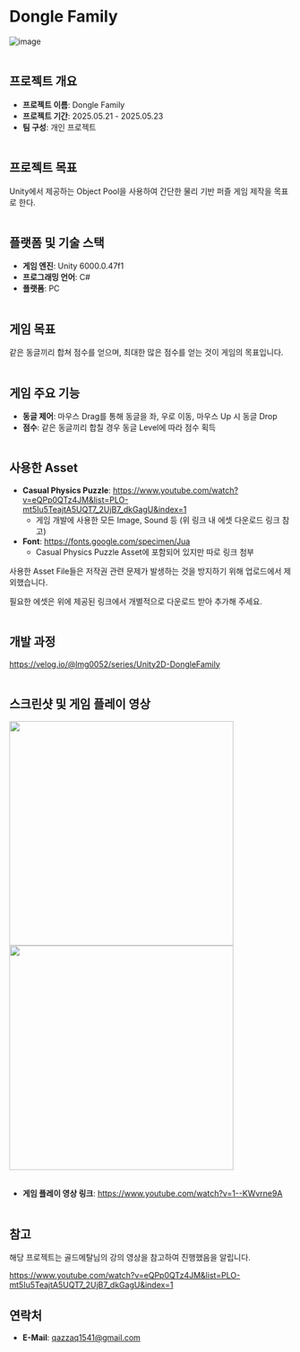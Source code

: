 # Dongle Family
![image](https://github.com/user-attachments/assets/fec13ec2-d62e-40e7-bd79-aea1ca2edd05)
<br><br/>

## 프로젝트 개요
- **프로젝트 이름**: Dongle Family
- **프로젝트 기간**: 2025.05.21 - 2025.05.23
- **팀 구성**: 개인 프로젝트
<br><br/>

## 프로젝트 목표
Unity에서 제공하는 Object Pool을 사용하여 간단한 물리 기반 퍼즐 게임 제작을 목표로 한다.
<br><br/>

## 플랫폼 및 기술 스택
- **게임 엔진**: Unity 6000.0.47f1
- **프로그래밍 언어**: C#
- **플랫폼**: PC
<br><br/>

## 게임 목표
같은 동글끼리 합쳐 점수를 얻으며, 최대한 많은 점수를 얻는 것이 게임의 목표입니다. 
<br><br/>

## 게임 주요 기능
- **동글 제어**: 마우스 Drag를 통해 동글을 좌, 우로 이동, 마우스 Up 시 동글 Drop
- **점수**: 같은 동글끼리 합칠 경우 동글 Level에 따라 점수 획득
<br><br/>

## 사용한 Asset
- **Casual Physics Puzzle**: https://www.youtube.com/watch?v=eQPp0QTz4JM&list=PLO-mt5Iu5TeajtA5UQT7_2UjB7_dkGagU&index=1
  - 게임 개발에 사용한 모든 Image, Sound 등 (위 링크 내 에셋 다운로드 링크 참고)
- **Font**: https://fonts.google.com/specimen/Jua
  - Casual Physics Puzzle Asset에 포함되어 있지만 따로 링크 첨부

사용한 Asset File들은 저작권 관련 문제가 발생하는 것을 방지하기 위해 업로드에서 제외했습니다.

필요한 에셋은 위에 제공된 링크에서 개별적으로 다운로드 받아 추가해 주세요.
<br><br/>

## 개발 과정
https://velog.io/@lmg0052/series/Unity2D-DongleFamily
<br><br/>

## 스크린샷 및 게임 플레이 영상
<img src="https://github.com/user-attachments/assets/92ca4040-5bd9-480a-ba47-e1999272c374" width=400>
<img src="https://github.com/user-attachments/assets/826993fa-7c8a-4f19-9dab-3c3f428626d4" width=400>
<br><br/>

- **게임 플레이 영상 링크**: https://www.youtube.com/watch?v=1--KWvrne9A
<br><br/>

## 참고
해당 프로젝트는 골드메탈님의 강의 영상을 참고하여 진행했음을 알립니다.

https://www.youtube.com/watch?v=eQPp0QTz4JM&list=PLO-mt5Iu5TeajtA5UQT7_2UjB7_dkGagU&index=1

## 연락처
- **E-Mail**: qazzaq1541@gmail.com

